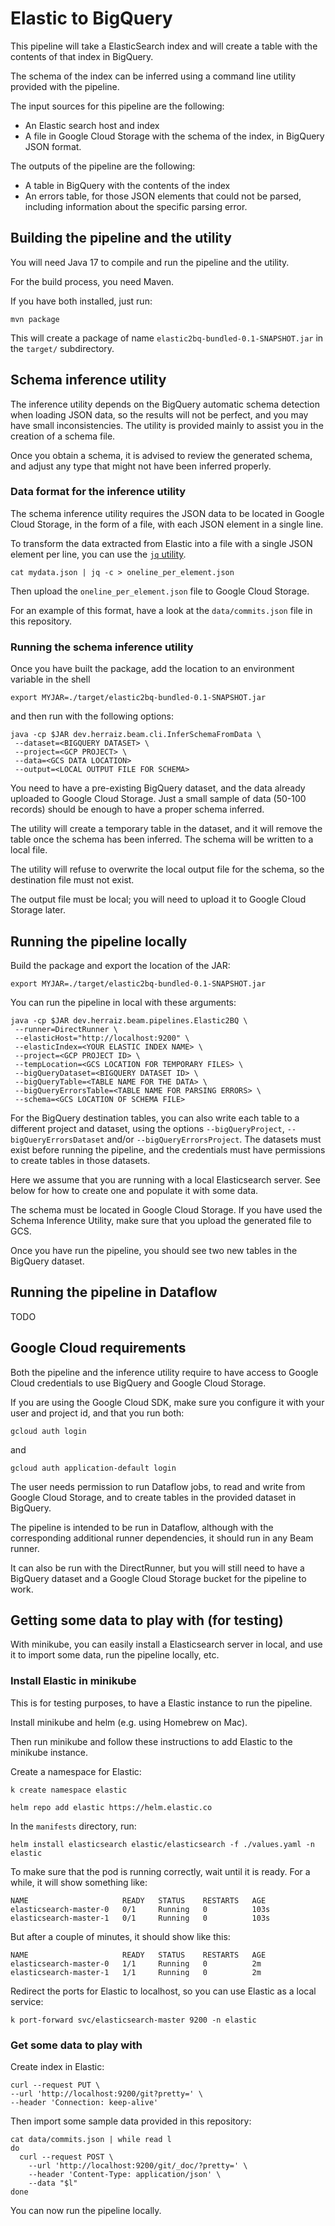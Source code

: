 # Elastic to BigQuery

This pipeline will take a ElasticSearch index and will create a table with the contents of that index in
BigQuery. 

The schema of the index can be inferred using a command line utility provided with the pipeline.

The input sources for this pipeline are the following:

* An Elastic search host and index
* A file in Google Cloud Storage with the schema of the index, in BigQuery JSON format.

The outputs of the pipeline are the following:

* A table in BigQuery with the contents of the index
* An errors table, for those JSON elements that could not be parsed, including information about the specific
  parsing error.

## Building the pipeline and the utility

You will need Java 17 to compile and run the pipeline and the utility.

For the build process, you need Maven.

If you have both installed, just run:

`mvn package`

This will create a package of name `elastic2bq-bundled-0.1-SNAPSHOT.jar` in the `target/` subdirectory.

## Schema inference utility

The inference utility depends on the BigQuery automatic schema detection when loading JSON data, so the
results will not be perfect, and you may have small inconsistencies. The utility is provided mainly to assist
you in the creation of a schema file.

Once you obtain a schema, it is advised to review the generated schema, and adjust any type that might not
have been inferred properly.

### Data format for the inference utility

The schema inference utility requires the JSON data to be located in Google Cloud Storage, in the form of
a file, with each JSON element in a single line.

To transform the data extracted from Elastic into a file with a single JSON element per line, you can use the
[`jq` utility](https://stedolan.github.io/jq/).

`cat mydata.json | jq -c > oneline_per_element.json`

Then upload the `oneline_per_element.json` file to Google Cloud Storage.

For an example of this format, have a look at the `data/commits.json` file in this repository.

### Running the schema inference utility

Once you have built the package, add the location to an environment variable in the shell

`export MYJAR=./target/elastic2bq-bundled-0.1-SNAPSHOT.jar`

and then run with the following options:

```shell
java -cp $JAR dev.herraiz.beam.cli.InferSchemaFromData \
 --dataset=<BIGQUERY DATASET> \
 --project=<GCP PROJECT> \
 --data=<GCS DATA LOCATION> 
 --output=<LOCAL OUTPUT FILE FOR SCHEMA>
```

You need to have a pre-existing BigQuery dataset, and the data already uploaded to Google Cloud Storage. Just
a small sample of data (50-100 records) should be enough to have a proper schema inferred.

The utility will create a temporary table in the dataset, and it will remove the table once the schema has
been inferred. The schema will be written to a local file.

The utility will refuse to overwrite the local output file for the schema, so the destination file must not
exist.

The output file must be local; you will need to upload it to Google Cloud Storage later.

## Running the pipeline locally

Build the package and export the location of the JAR:

`export MYJAR=./target/elastic2bq-bundled-0.1-SNAPSHOT.jar`

You can run the pipeline in local with these arguments:

```shell
java -cp $JAR dev.herraiz.beam.pipelines.Elastic2BQ \
 --runner=DirectRunner \
 --elasticHost="http://localhost:9200" \
 --elasticIndex=<YOUR ELASTIC INDEX NAME> \ 
 --project=<GCP PROJECT ID> \
 --tempLocation=<GCS LOCATION FOR TEMPORARY FILES> \
 --bigQueryDataset=<BIGQUERY DATASET ID> \ 
 --bigQueryTable=<TABLE NAME FOR THE DATA> \ 
 --bigQueryErrorsTable=<TABLE NAME FOR PARSING ERRORS> \ 
 --schema=<GCS LOCATION OF SCHEMA FILE> 
```

For the BigQuery destination tables, you can also write each table to a different project and dataset, using
the options `--bigQueryProject`, `--bigQueryErrorsDataset` and/or `--bigQueryErrorsProject`. The datasets
must exist before running the pipeline, and the credentials must have permissions to create tables in those
datasets.

Here we assume that you are running with a local Elasticsearch server. See below for how to create one and
populate it with some data.

The schema must be located in Google Cloud Storage. If you have used the Schema Inference Utility, make sure
that you upload the generated file to GCS.

Once you have run the pipeline, you should see two new tables in the BigQuery dataset.


## Running the pipeline in Dataflow

TODO

## Google Cloud requirements

Both the pipeline and the inference utility require to have access to Google Cloud credentials to use
BigQuery and Google Cloud Storage.

If you are using the Google Cloud SDK, make sure you configure it with your user and project id, and that
you run both:

`gcloud auth login`

and 

`gcloud auth application-default login`

The user needs permission to run Dataflow jobs, to read and write from Google Cloud Storage, and to create
tables in the provided dataset in BigQuery.

The pipeline is intended to be run in Dataflow, although with the corresponding additional runner
dependencies, it should run in any Beam runner. 

It can also be run with the DirectRunner, but you will still  need to have a BigQuery dataset and a 
Google Cloud Storage bucket for the pipeline to work.


## Getting some data to play with (for testing)

With minikube, you can easily install a Elasticsearch server in local, and use it to import some data, run
the pipeline locally, etc.

### Install Elastic in minikube

This is for testing purposes, to have a Elastic instance to run the pipeline.

Install minikube and helm (e.g. using Homebrew on Mac). 

Then run minikube and follow these instructions to add Elastic to the minikube instance.

Create a namespace for Elastic:

`k create namespace elastic`

`helm repo add elastic https://helm.elastic.co`

In the `manifests` directory, run:

`helm install elasticsearch elastic/elasticsearch -f ./values.yaml -n elastic`

To make sure that the pod is running correctly, wait until it is ready. For a while, it will show something
like:

```
NAME                     READY   STATUS    RESTARTS   AGE
elasticsearch-master-0   0/1     Running   0          103s
elasticsearch-master-1   0/1     Running   0          103s
```

But after a couple of minutes, it should show like this:

```
NAME                     READY   STATUS    RESTARTS   AGE
elasticsearch-master-0   1/1     Running   0          2m
elasticsearch-master-1   1/1     Running   0          2m
```

Redirect the ports for Elastic to localhost, so you can use Elastic as a local service:

`k port-forward svc/elasticsearch-master 9200 -n elastic`

### Get some data to play with

Create index in Elastic:

```shell
curl --request PUT \
--url 'http://localhost:9200/git?pretty=' \
--header 'Connection: keep-alive'
```

Then import some sample data provided in this repository:

```shell
cat data/commits.json | while read l
do
  curl --request POST \
    --url 'http://localhost:9200/git/_doc/?pretty=' \
    --header 'Content-Type: application/json' \
    --data "$l"
done    
```

You can now run the pipeline locally.